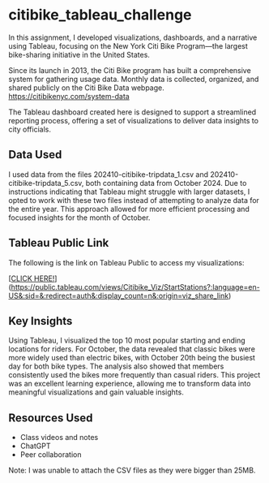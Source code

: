 # citibike_tableau_challenge

In this assignment, I developed visualizations, dashboards, and a narrative using Tableau, focusing on the New York Citi Bike Program—the largest bike-sharing initiative in the United States.

Since its launch in 2013, the Citi Bike program has built a comprehensive system for gathering usage data. Monthly data is collected, organized, and shared publicly on the Citi Bike Data webpage. https://citibikenyc.com/system-data

The Tableau dashboard created here is designed to support a streamlined reporting process, offering a set of visualizations to deliver data insights to city officials.

## Data Used
I used data from the files 202410-citibike-tripdata_1.csv and 202410-citibike-tripdata_5.csv, both containing data from October 2024. Due to instructions indicating that Tableau might struggle with larger datasets, I opted to work with these two files instead of attempting to analyze data for the entire year. This approach allowed for more efficient processing and focused insights for the month of October.

## Tableau Public Link
The following is the link on Tableau Public to access my visualizations:

[[CLICK HERE!]([https://public.tableau.com/views/Citibike_Viz/StartStations?:language=en-US&:sid=&:redirect=auth&:display_count=n&:origin=viz_share_link)](https://public.tableau.com/views/Citibike_Viz/StartStations?:language=en-US&:sid=&:redirect=auth&:display_count=n&:origin=viz_share_link)

## Key Insights
Using Tableau, I visualized the top 10 most popular starting and ending locations for riders. For October, the data revealed that classic bikes were more widely used than electric bikes, with October 20th being the busiest day for both bike types. The analysis also showed that members consistently used the bikes more frequently than casual riders. This project was an excellent learning experience, allowing me to transform data into meaningful visualizations and gain valuable insights.

## Resources Used
+ Class videos and notes
+ ChatGPT
+ Peer collaboration
  
Note: I was unable to attach the CSV files as they were bigger than 25MB.
